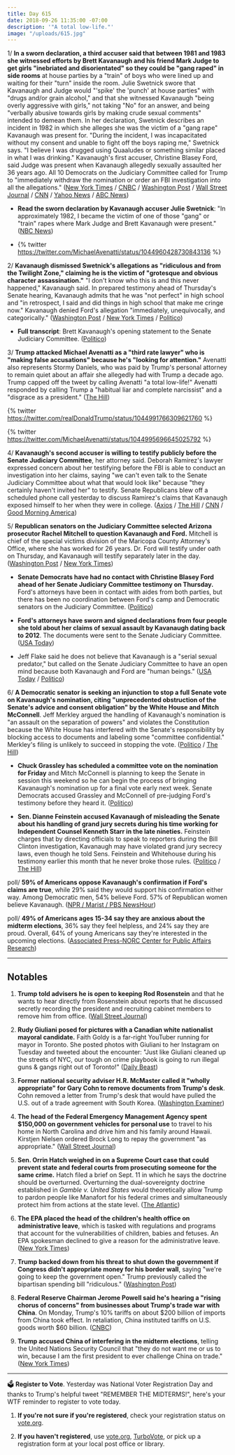 ```yaml
---
title: Day 615
date: 2018-09-26 11:35:00 -07:00
description: '"A total low-life."'
image: "/uploads/615.jpg"
---
```


1/ **In a sworn declaration, a third accuser said that between 1981 and 1983 she witnessed efforts by Brett Kavanaugh and his friend Mark Judge to get girls "inebriated and disorientated" so they could be "gang raped" in side rooms** at house parties by a "train" of boys who were lined up and waiting for their "turn" inside the room. Julie Swetnick swore that Kavanaugh and Judge would "'spike' the 'punch' at house parties" with "drugs and/or grain alcohol," and that she witnessed Kavanaugh "being overly aggressive with girls," not taking "No" for an answer, and being "verbally abusive towards girls by making crude sexual comments" intended to demean them. In her declaration, Swetnick describes an incident in 1982 in which she alleges she was the victim of a "gang rape" Kavanaugh was present for. "During the incident, I was incapacitated without my consent and unable to fight off the boys raping me," Swetnick says. "I believe I was drugged using Quaaludes or something similar placed in what I was drinking." Kavanaugh's first accuser, Christine Blasey Ford, said Judge was present when Kavanaugh allegedly sexually assaulted her 36 years ago. All 10 Democrats on the Judiciary Committee called for Trump to "immediately withdraw the nomination or order an FBI investigation into all the allegations." ([New York Times](https://www.nytimes.com/2018/09/26/us/politics/julie-swetnick-avenatti-kavenaugh.html) / [CNBC](https://www.cnbc.com/2018/09/26/michael-avenatti-identifies-kavanaugh-accuser-as-julie-swetnick.html) / [Washington Post](https://www.washingtonpost.com/politics/kavanaugh-nomination-trump-calls-nominee-an-absolute-gem-as-tensions-swirl-over-planned-hearing/2018/09/26/df224aea-c190-11e8-97a5-ab1e46bb3bc7_story.html) / [Wall Street Journal](https://www.wsj.com/articles/attorney-avenatti-releases-affidavit-from-woman-describing-kavanaugh-at-parties-in-1980s-1537974634) / [CNN](https://www.cnn.com/2018/09/26/politics/julie-swetnick-allegation-kavanaugh/index.html) / [Yahoo News](https://www.yahoo.com/news/julie-swetnick-revealed-michael-avenatti-145917533.html) / [ABC News](https://www.cbsnews.com/news/kavanaugh-accuser-michael-avenatti-reveals-julie-swetnick-today-2018-09-26/))

* **Read the sworn declaration by Kavanaugh accuser Julie Swetnick**: "In approximately 1982, I became the victim of one of those "gang" or "train" rapes where Mark Judge and Brett Kavanaugh were present." ([NBC News](https://www.nbcnews.com/politics/supreme-court/read-sworn-declaration-kavanaugh-accuser-julie-swetnick-n913336))

* {% twitter https://twitter.com/MichaelAvenatti/status/1044960428730843136 %}

2/ **Kavanaugh dismissed Swetnick's allegations as "ridiculous and from the Twilight Zone," claiming he is the victim of "grotesque and obvious character assassination."** "I don't know who this is and this never happened," Kavanaugh said. In prepared testimony ahead of Thursday's Senate hearing, Kavanaugh admits that he was "not perfect" in high school and "in retrospect, I said and did things in high school that make me cringe now." Kavanaugh denied Ford's allegation "immediately, unequivocally, and categorically." ([Washington Post](https://www.washingtonpost.com/politics/kavanaugh-nomination-trump-calls-nominee-an-absolute-gem-as-tensions-swirl-over-planned-hearing/2018/09/26/df224aea-c190-11e8-97a5-ab1e46bb3bc7_story.html) / [New York Times](https://www.nytimes.com/2018/09/26/us/politics/kavanaugh-calendar.html) / [Politico](https://www.politico.com/story/2018/09/26/jockeying-over-evidence-kavanaugh-hearing-842711))

* **Full transcript**: Brett Kavanaugh's opening statement to the Senate Judiciary Committee. ([Politico](https://www.politico.com/story/2018/09/26/kavanaugh-testimony-transcript-843105))

3/ **Trump attacked Michael Avenatti as a "third rate lawyer" who is "making false accusations" because he's "looking for attention."** Avenatti also represents Stormy Daniels, who was paid by Trump's personal attorney to remain quiet about an affair she allegedly had with Trump a decade ago. Trump capped off the tweet by calling Avenatti "a total low-life!" Avenatti responded by calling Trump a "habitual liar and complete narcissist" and a "disgrace as a president." ([The Hill](https://thehill.com/homenews/administration/408533-trump-blasts-avenatti-as-low-life-and-third-rate-lawyer))

{% twitter https://twitter.com/realDonaldTrump/status/1044991766309621760 %}

{% twitter https://twitter.com/MichaelAvenatti/status/1044995696645025792 %}

4/ **Kavanaugh's second accuser is willing to testify publicly before the Senate Judiciary Committee**, her attorney said. Deborah Ramirez's lawyer expressed concern about her testifying before the FBI is able to conduct an investigation into her claims, saying "we can't even talk to the Senate Judiciary Committee about what that would look like" because "they certainly haven't invited her" to testify. Senate Republicans blew off a scheduled phone call yesterday to discuss Ramirez's claims that Kavanaugh exposed himself to her when they were in college. ([Axios](https://www.axios.com/kavanaugh-second-accuser-testify-before-congress-13090991-a32c-4949-92e3-3613f37edf66.html) / [The Hill](https://thehill.com/blogs/blog-briefing-room/408446-second-kavanaugh-accuser-willing-to-testify-lawyer-says) / [CNN](https://www.cnn.com/2018/09/25/politics/deborah-ramirez-attorney-kavanaugh-cnntv/index.html) / [Good Morning America](https://www.yahoo.com/gma/2nd-brett-kavanaugh-accuser-certain-alleged-encounter-her-113804221--abc-news-topstories.html))

5/ **Republican senators on the Judiciary Committee selected Arizona prosecutor Rachel Mitchell to question Kavanaugh and Ford.** Mitchell is chief of the special victims division of the Maricopa County Attorney's Office, where she has worked for 26 years. Dr. Ford will testify under oath on Thursday, and Kavanaugh will testify separately later in the day. ([Washington Post](https://www.washingtonpost.com/powerpost/arizona-prosecutor-rachel-mitchell-emerges-as-gop-choice-to-question-kavanaugh-and-accuser-at-hearing/2018/09/25/47964afa-c0ff-11e8-9005-5104e9616c21_story.html?utm_term=.301ddb07c14f) / [New York Times](https://www.nytimes.com/2018/09/26/us/rachel-mitchell-bio-facts.html))

* **Senate Democrats have had no contact with Christine Blasey Ford ahead of her Senate Judiciary Committee testimony on Thursday.** Ford's attorneys have been in contact with aides from both parties, but there has been no coordination between Ford's camp and Democratic senators on the Judiciary Committee. ([Politico](https://www.politico.com/story/2018/09/26/kavanaugh-christine-blasey-ford-hearing-democrats-841955))

* **Ford's attorneys have sworn and signed declarations from four people she told about her claims of sexual assault by Kavanaugh dating back to 2012**. The documents were sent to the Senate Judiciary Committee. ([USA Today](https://www.usatoday.com/story/news/2018/09/26/brett-kavanaugh-christine-blasey-ford-told-four-people-sexual-assault-claims/1429270002/))

* Jeff Flake said he does not believe that Kavanaugh is a "serial sexual predator," but called on the Senate Judiciary Committee to have an open mind because both Kavanaugh and Ford are "human beings." ([USA Today](https://www.usatoday.com/story/news/politics/2018/09/26/sen-jeff-flake-asks-senators-have-open-mind-kavanaugh-hearing/1432931002/) / [Politico](https://www.politico.com/story/2018/09/26/flake-committee-kavanaugh-843579))

6/ **A Democratic senator is seeking an injunction to stop a full Senate vote on Kavanaugh's nomination, citing "unprecedented obstruction of the Senate's advice and consent obligation" by the White House and Mitch McConnell**. Jeff Merkley argued the handling of Kavanaugh's nomination is "an assault on the separation of powers" and violates the Constitution because the White House has interfered with the Senate's responsibility by blocking access to documents and labeling some "committee confidential." Merkley's filing is unlikely to succeed in stopping the vote. ([Politico](https://www.politico.com/story/2018/09/26/merkley-injunction-stop-kavanaugh-vote-843080) / [The Hill](https://thehill.com/homenews/senate/408536-dem-senator-filing-lawsuit-to-block-kavanaugh-vote))

* **Chuck Grassley has scheduled a committee vote on the nomination for Friday** and Mitch McConnell is planning to keep the Senate in session this weekend so he can begin the process of bringing Kavanaugh's nomination up for a final vote early next week. Senate Democrats accused Grassley and McConnell of pre-judging Ford's testimony before they heard it. ([Politico](https://www.politico.com/story/2018/09/26/jockeying-over-evidence-kavanaugh-hearing-842711))

* **Sen. Dianne Feinstein accused Kavanaugh of misleading the Senate about his handling of grand jury secrets during his time working for Independent Counsel Kenneth Starr in the late nineties.** Feinstein charges that by directing officials to speak to reporters during the Bill Clinton investigation, Kavanaugh may have violated grand jury secrecy laws, even though he told Sens. Feinstein and Whitehouse during his testimony earlier this month that he never broke those rules. ([Politico](https://www.politico.com/story/2018/09/26/kavanaugh-confirmation-starr-vince-foster-842530) / [The Hill](https://thehill.com/homenews/senate/408458-feinstein-accuses-kavanaugh-of-misleading-senate-about-handling-of-grand-jury))

poll/ **59% of Americans oppose Kavanaugh's confirmation if Ford's claims are true**, while 29% said they would support his confirmation either way. Among Democratic men, 54% believe Ford. 57% of Republican women believe Kavanaugh. ([NPR / Marist / PBS NewsHour](https://www.pbs.org/newshour/nation/majority-of-americans-oppose-kavanaugh-nomination-if-fords-allegation-is-true-poll-says))

poll/ **49% of Americans ages 15-34 say they are anxious about the midterm elections**, 36% say they feel helpless, and 24% say they are proud. Overall, 64% of young Americans say they're interested in the upcoming elections. ([Associated Press-NORC Center for Public Affairs Research](http://www.apnorc.org/projects/Pages/MTVAP-NORC-Young-People%E2%80%99s-Interest,-and-Anxieties,-over-the-Midterms-Increase-as-the-Election-Nears.aspx))

---

## Notables

1. **Trump told advisers he is open to keeping Rod Rosenstein** and that he wants to hear directly from Rosenstein about reports that he discussed secretly recording the president and recruiting cabinet members to remove him from office. ([Wall Street Journal](https://www.wsj.com/articles/trump-considers-keeping-rosenstein-on-advisers-say-1537916937))

2. **Rudy Giuliani posed for pictures with a Canadian white nationalist mayoral candidate.** Faith Goldy is a far-right YouTuber running for mayor in Toronto. She posted photos with Giuliani to her Instagram on Tuesday and tweeted about the encounter: "Just like Giuliani cleaned up the streets of NYC, our tough on crime playbook is going to run illegal guns & gangs right out of Toronto!" ([Daily Beast](https://www.thedailybeast.com/rudy-giuliani-photographed-with-white-nationalist-mayoral-candidate))

3. **Former national security adviser H.R. McMaster called it "wholly appropriate" for Gary Cohn to remove documents from Trump's desk**. Cohn removed a letter from Trump's desk that would have pulled the U.S. out of a trade agreement with South Korea. ([Washington Examiner](https://www.washingtonexaminer.com/news/hr-mcmaster-wholly-appropriate-for-gary-cohn-to-remove-letter-from-trumps-desk))

4. **The head of the Federal Emergency Management Agency spent $150,000 on government vehicles for personal use** to travel to his home in North Carolina and drive him and his family around Hawaii. Kirstjen Nielsen ordered Brock Long to repay the government "as appropriate." ([Wall Street Journal](https://www.wsj.com/articles/fema-chief-brock-longs-unauthorized-travel-cost-government-151-000-inspector-general-report-shows-1537922908))

5. **Sen. Orrin Hatch weighed in on a Supreme Court case that could prevent state and federal courts from prosecuting someone for the same crime.** Hatch filed a brief on Sept. 11 in which he says the doctrine should be overturned. Overturning the dual-sovereignty doctrine established in *Gamble v. United States* would theoretically allow Trump to pardon people like Manafort for his federal crimes and simultaneously protect him from actions at the state level. ([The Atlantic](https://www.theatlantic.com/politics/archive/2018/09/trump-pardon-orrin-hatch-supreme-court/571285/?utm_source=twb))

6. **The EPA placed the head of the children's health office on administrative leave**, which is tasked with regulations and programs that account for the vulnerabilities of children, babies and fetuses. An EPA spokesman declined to give a reason for the administrative leave. ([New York Times](https://www.nytimes.com/2018/09/26/climate/epa-etzel-children-health-program.html))

7. **Trump backed down from his threat to shut down the government if Congress didn't appropriate money for his border wall**, saying "we're going to keep the government open." Trump previously called the bipartisan spending bill "ridiculous." ([Washington Post](https://www.washingtonpost.com/business/economy/ryan-says-trump-has-promised-to-sign-spending-bill-averting-shutdown/2018/09/26/da41bb40-c19b-11e8-a1f0-a4051b6ad114_story.html))

8. **Federal Reserve Chairman Jerome Powell said he's hearing a "rising chorus of concerns" from businesses about Trump's trade war with China**. On Monday, Trump's 10% tariffs on about $200 billion of imports from China took effect. In retaliation, China instituted tariffs on U.S. goods worth $60 billion. ([CNBC](https://www.cnbc.com/2018/09/26/fed-chair-powell.html))

9. **Trump accused China of interfering in the midterm elections**, telling the United Nations Security Council that "they do not want me or us to win, because I am the first president to ever challenge China on trade." ([New York Times](https://www.nytimes.com/2018/09/26/world/asia/trump-china-election.html))

---

🗳 **Register to Vote**. Yesterday was National Voter Registration Day and thanks to Trump's helpful tweet "REMEMBER THE MIDTERMS!", here's your WTF reminder to register to vote today. 

1. **If you're not sure if you're registered**, check your registration status on [vote.org](https://www.vote.org/am-i-registered-to-vote/).

2. **If you haven't registered**, use [vote.org](https://www.vote.org/register-to-vote/), [TurboVote](https://turbovote.org/), or pick up a registration form at your local post office or library. 
